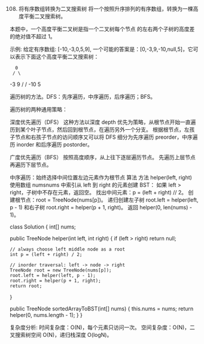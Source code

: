 108. 将有序数组转换为二叉搜索树
将一个按照升序排列的有序数组，转换为一棵高度平衡二叉搜索树。

本题中，一个高度平衡二叉树是指一个二叉树每个节点 的左右两个子树的高度差的绝对值不超过 1。

示例:
给定有序数组: [-10,-3,0,5,9],
一个可能的答案是：[0,-3,9,-10,null,5]，它可以表示下面这个高度平衡二叉搜索树：

      0
     / \
   -3   9
   /   /
 -10  5
 
遍历树的方法。DFS：先序遍历，中序遍历，后序遍历；BFS。

遍历树的两种通用策略：

深度优先遍历（DFS）
这种方法以深度 depth 优先为策略，从根节点开始一直遍历到某个叶子节点，然后回到根节点，在遍历另外一个分支。
根据根节点，左孩子节点和右孩子节点的访问顺序又可以将 DFS 细分为先序遍历 preorder，中序遍历 inorder 和后序遍历 postorder。

广度优先遍历（BFS）
按照高度顺序，从上往下逐层遍历节点。
先遍历上层节点再遍历下层节点。


中序遍历：始终选择中间位置左边元素作为根节点
算法
方法 helper(left, right) 使用数组 numsnums 中索引从 left 到 right 的元素创建 BST：
如果 left > right，子树中不存在元素，返回空。
找出中间元素：p = (left + right) // 2。
创建根节点：root = TreeNode(nums[p])。
递归创建左子树 root.left = helper(left, p - 1) 和右子树 root.right = helper(p + 1, right)。
返回 helper(0, len(nums) - 1)。

class Solution {
  int[] nums;

  public TreeNode helper(int left, int right) {
    if (left > right) return null;

    // always choose left middle node as a root
    int p = (left + right) / 2;

    // inorder traversal: left -> node -> right
    TreeNode root = new TreeNode(nums[p]);
    root.left = helper(left, p - 1);
    root.right = helper(p + 1, right);
    return root;
  }

  public TreeNode sortedArrayToBST(int[] nums) {
    this.nums = nums;
    return helper(0, nums.length - 1);
  }
}

复杂度分析:
时间复杂度：O(N)，每个元素只访问一次。
空间复杂度：O(N)，二叉搜索树空间 O(N)，递归栈深度 O(logN)。



